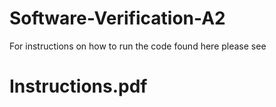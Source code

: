 # Software-Verification-A2
For instructions on how to run the code found here please see 
# Instructions.pdf
